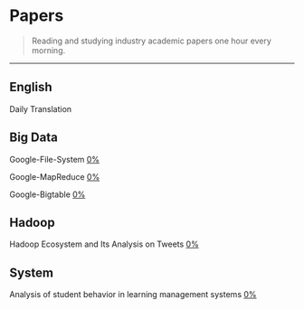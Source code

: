 ﻿# Papers

> Reading and studying industry academic papers one hour every morning.  

--------------------------------------------------------------------------------

## English 

Daily Translation

## Big Data

Google-File-System [0%]()

Google-MapReduce [0%]()

Google-Bigtable [0%]()

## Hadoop

Hadoop Ecosystem and Its Analysis on Tweets [0%]()

## System

Analysis of student behavior in learning management systems [0%]()